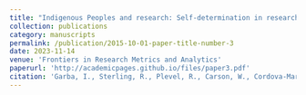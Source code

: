 ```yaml
---
title: "Indigenous Peoples and research: Self-determination in research governance"
collection: publications
category: manuscripts
permalink: /publication/2015-10-01-paper-title-number-3
date: 2023-11-14
venue: 'Frontiers in Research Metrics and Analytics'
paperurl: 'http://academicpages.github.io/files/paper3.pdf'
citation: 'Garba, I., Sterling, R., Plevel, R., Carson, W., Cordova-Marks, F. M., Cummins, J., Curley, C., David-Chavez, D., Fernandez, A., Hiraldo, D., Hiratsuka, V., Hudson, M., Jäger, M. B., Jennings, L. L., Martinez, A., Yracheta, J., Garrison, N. A., & Carroll, S. R. (2023). &quot;Indigenous Peoples and research: Self-determination in research governance.&quot; <i>Frontiers in Research Metrics and Analytics </i>. 8,1272318.'
---
```


